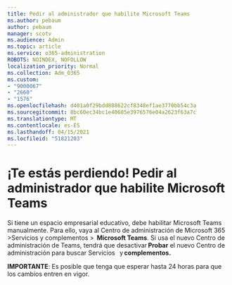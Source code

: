 ```yaml
---
title: Pedir al administrador que habilite Microsoft Teams
ms.author: pebaum
author: pebaum
manager: scotv
ms.audience: Admin
ms.topic: article
ms.service: o365-administration
ROBOTS: NOINDEX, NOFOLLOW
localization_priority: Normal
ms.collection: Adm_O365
ms.custom:
- "9000067"
- "2660"
- "1576"
ms.openlocfilehash: d401a0f29bdd808622cf8348ef1ae3770bb54c3a
ms.sourcegitcommit: 8bc60ec34bc1e40685e3976576e04a2623f63a7c
ms.translationtype: MT
ms.contentlocale: es-ES
ms.lasthandoff: 04/15/2021
ms.locfileid: "51821203"
---
```

# <a name="youre-missing-out-ask-your-admin-to-enable-microsoft-teams"></a>¡Te estás perdiendo! Pedir al administrador que habilite Microsoft Teams

Si tiene un espacio empresarial educativo, debe habilitar Microsoft Teams manualmente. Para ello, vaya al Centro de administración de Microsoft 365 >Servicios y complementos >  **Microsoft Teams**. Si usa el nuevo Centro de administración de Teams, tendrá que desactivar **Probar** el nuevo Centro de administración para buscar Servicios   y **complementos.** 

**IMPORTANTE**: Es posible que tenga que esperar hasta 24 horas para que los cambios entren en vigor.
